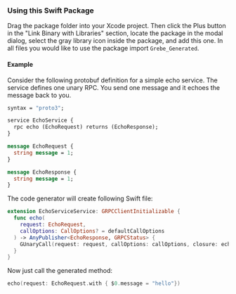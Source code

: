 ### Using this Swift Package
Drag the package folder  into your Xcode project. Then click the Plus button in the
"Link Binary with Libraries" section, locate the package in the modal dialog, select the gray
library icon inside the package, and add this one. In all files you would like to use the
package import `Grebe_Generated`.

#### Example
Consider the following protobuf definition for a simple echo service. The service defines
one unary RPC. You send one message and it echoes the message back to you.
```proto
syntax = "proto3";

service EchoService {
  rpc echo (EchoRequest) returns (EchoResponse);
}

message EchoRequest {
  string message = 1;
}

message EchoResponse {
  string message = 1;
}
```

The code generator will create following Swift file:
```swift
extension EchoServiceService: GRPCClientInitializable {
  func echo(
    request: EchoRequest,
    callOptions: CallOptions? = defaultCallOptions
  ) -> AnyPublisher<EchoResponse, GRPCStatus> {
    GUnaryCall(request: request, callOptions: callOptions, closure: echo).execute()
  }
}
```
Now just call the generated method:
```swift
echo(request: EchoRequest.with { $0.message = "hello"})
```
